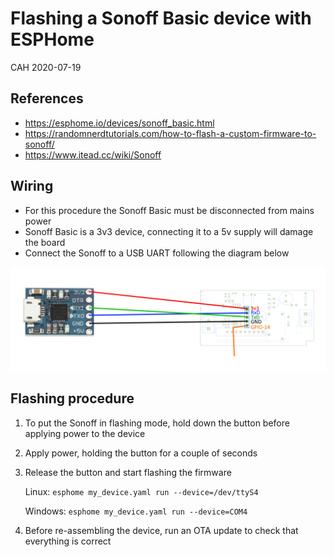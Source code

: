 # Flashing a Sonoff Basic device with ESPHome

CAH 2020-07-19

## References

- <https://esphome.io/devices/sonoff_basic.html>
- <https://randomnerdtutorials.com/how-to-flash-a-custom-firmware-to-sonoff/>
- <https://www.itead.cc/wiki/Sonoff>

## Wiring

- For this procedure the Sonoff Basic must be disconnected from mains power
- Sonoff Basic is a 3v3 device, connecting it to a 5v supply will damage the board
- Connect the Sonoff to a USB UART following the diagram below

![Sonoff Basic UART connection diagram](../images/sonoff_basic_serial_connection.png)

## Flashing procedure

1. To put the Sonoff in flashing mode, hold down the button before applying power to the device
2. Apply power, holding the button for a couple of seconds
3. Release the button and start flashing the firmware

    Linux: `esphome my_device.yaml run --device=/dev/ttyS4`

    Windows: `esphome my_device.yaml run --device=COM4`

4. Before re-assembling the device, run an OTA update to check that everything is correct

